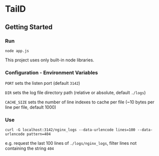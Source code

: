 # TailD

## Getting Started

### Run
```
node app.js
```
This project uses only built-in node libraries.

### Configuration - Environment Variables
`PORT` sets the listen port (default `3142`)

`DIR` sets the log file directory path (relative or absolute, default `./logs`)

`CACHE_SIZE` sets the number of line indexes to cache per file (~10 bytes per line per file, default 1000)

### Use
```
curl -G localhost:3142/nginx_logs --data-urlencode lines=100 --data-urlencode pattern=404
```
e.g. request the last 100 lines of `./logs/nginx_logs`, filter lines not containing the string `404`
